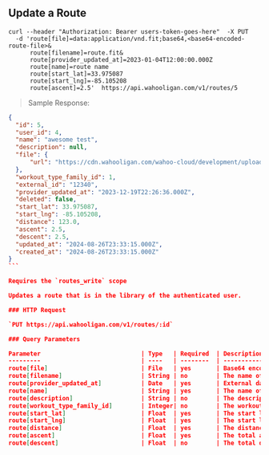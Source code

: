 ## Update a Route

```shell
curl --header "Authorization: Bearer users-token-goes-here"  -X PUT
  -d 'route[file]=data:application/vnd.fit;base64,<base64-encoded-route-file>&
      route[filename]=route.fit&
      route[provider_updated_at]=2023-01-04T12:00:00.000Z
      route[name]=route name
      route[start_lat]=33.975087
      route[start_lng]=-85.105208
      route[ascent]=2.5'  https://api.wahooligan.com/v1/routes/5
```

> Sample Response:

``````json
{
  "id": 5,
  "user_id": 4,
  "name": "awesome test",
  "description": null,
  "file": {
      "url": "https://cdn.wahooligan.com/wahoo-cloud/development/uploads/route/file/qRTvc2KTqb-YV6_gxUuB-A/testfile.fit"
  },
  "workout_type_family_id": 1,
  "external_id": "12340",
  "provider_updated_at": "2023-12-19T22:26:36.000Z",
  "deleted": false,
  "start_lat": 33.975087,
  "start_lng": -85.105208,
  "distance": 123.0,
  "ascent": 2.5,
  "descent": 2.5,
  "updated_at": "2024-08-26T23:33:15.000Z",
  "created_at": "2024-08-26T23:33:15.000Z"
}
```

Requires the `routes_write` scope

Updates a route that is in the library of the authenticated user.

### HTTP Request

`PUT https://api.wahooligan.com/v1/routes/:id`

### Query Parameters

Parameter                            | Type   | Required  | Description
---------                            | ----   | --------  | -----------
route[file]                          | File   | yes       | Base64 encoded FIT file
route[filename]                      | String | no        | The name of the route file
route[provider_updated_at]           | Date   | yes       | External date/time the file was updated externally
route[name]                          | String | yes       | The name of the route
route[description]                   | String | no        | The description of the route
route[workout_type_family_id]        | Integer| no        | The workout type family ({“Biking”=>0, “Running”=>1, “Swimming”=>2, “Water Sports”=>3, “Snow Sports”=>4, “Skating”=>5, “Gym”=>6, “Yoga”=>7, “Strength”=>8, “Walking”=>9, “Multisport”=>10, “N/A”=>30, “Other”=>31, “Unknown”=>255})
route[start_lat]                     | Float  | yes       | The start latitude of the route
route[start_lng]                     | Float  | yes       | The start longitude of the route
route[distance]                      | Float  | yes       | The distance of the route(in meters)
route[ascent]                        | Float  | yes       | The total ascent of the route(in meters)
route[descent]                       | Float  | no        | The total descent of the route(in meters)
